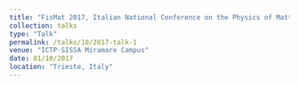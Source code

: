 ```yaml
---
title: "FisMat 2017, Italian National Conference on the Physics of Matter"
collection: talks
type: "Talk"
permalink: /talks/10/2017-talk-1
venue: "ICTP-SISSA Miramare Campus"
date: 01/10/2017
location: "Trieste, Italy"
---
```


